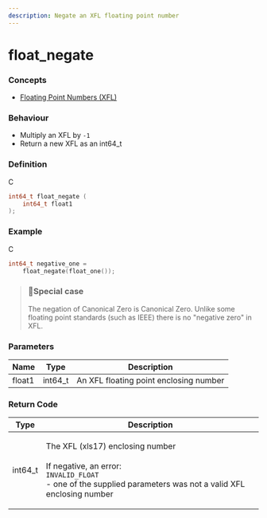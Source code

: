 ```yaml
---
description: Negate an XFL floating point number
---
```


# float\_negate

### Concepts

* [Floating Point Numbers (XFL)](../../../concepts/floating-point-numbers-xfl.md)

### Behaviour

* Multiply an XFL by `-1`
* Return a new XFL as an int64\_t

### Definition

C

```c
int64_t float_negate (
    int64_t float1
);
```

### Example

C

```c
int64_t negative_one =
    float_negate(float_one());
```

> ### 📘Special case
>
> The negation of Canonical Zero is Canonical Zero. Unlike some floating point standards (such as IEEE) there is no "negative zero" in XFL.

### Parameters

| Name   | Type     | Description                            |
| ------ | -------- | -------------------------------------- |
| float1 | int64\_t | An XFL floating point enclosing number |

### Return Code

| Type     | Description                                                                                                                                                                  |
| -------- | ---------------------------------------------------------------------------------------------------------------------------------------------------------------------------- |
| int64\_t | <p>The XFL (xls17) enclosing number<br><br>If negative, an error:<br><code>INVALID_FLOAT</code><br>- one of the supplied parameters was not a valid XFL enclosing number</p> |
